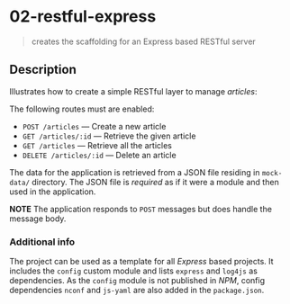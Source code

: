 # 02-restful-express
> creates the scaffolding for an Express based RESTful server

## Description
Illustrates how to create a simple RESTful layer to manage *articles*:

The following routes must are enabled:
+ `POST /articles` &mdash; Create a new article
+ `GET /articles/:id` &mdash; Retrieve the given article
+ `GET /articles` &mdash; Retrieve all the articles
+ `DELETE /articles/:id` &mdash; Delete an article

The data for the application is retrieved from a JSON file residing in `mock-data/` directory. The JSON file is *required* as if it were a module and then used in the application.

**NOTE**
The application responds to `POST` messages but does handle the message body.

### Additional info
The project can be used as a template for all *Express* based projects. It includes the `config` custom module and lists `express` and `log4js` as dependencies.
As the `config` module is not published in *NPM*, config dependencies `nconf` and `js-yaml` are also added in the `package.json`.
